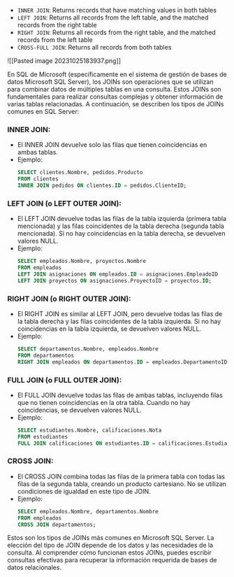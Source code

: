 - `INNER JOIN`: Returns records that have matching values in both tables
- `LEFT JOIN`: Returns all records from the left table, and the matched records from the right table
- `RIGHT JOIN`: Returns all records from the right table, and the matched records from the left table
- `CROSS-FULL JOIN`: Returns all records from both tables

![[Pasted image 20231025183937.png]]

En SQL de Microsoft (específicamente en el sistema de gestión de bases de datos Microsoft SQL Server), los JOINs son operaciones que se utilizan para combinar datos de múltiples tablas en una consulta. Estos JOINs son fundamentales para realizar consultas complejas y obtener información de varias tablas relacionadas. A continuación, se describen los tipos de JOINs comunes en SQL Server:

### INNER JOIN:
   - El INNER JOIN devuelve solo las filas que tienen coincidencias en ambas tablas.
   - Ejemplo:
     ```sql
     SELECT clientes.Nombre, pedidos.Producto
     FROM clientes
     INNER JOIN pedidos ON clientes.ID = pedidos.ClienteID;
     ```
### LEFT JOIN (o LEFT OUTER JOIN):
   - El LEFT JOIN devuelve todas las filas de la tabla izquierda (primera tabla mencionada) y las filas coincidentes de la tabla derecha (segunda tabla mencionada). Si no hay coincidencias en la tabla derecha, se devuelven valores NULL.
   - Ejemplo:
     ```sql
     SELECT empleados.Nombre, proyectos.Nombre
     FROM empleados
     LEFT JOIN asignaciones ON empleados.ID = asignaciones.EmpleadoID
     LEFT JOIN proyectos ON asignaciones.ProyectoID = proyectos.ID;
     ```

### RIGHT JOIN (o RIGHT OUTER JOIN):
   - El RIGHT JOIN es similar al LEFT JOIN, pero devuelve todas las filas de la tabla derecha y las filas coincidentes de la tabla izquierda. Si no hay coincidencias en la tabla izquierda, se devuelven valores NULL.
   - Ejemplo:
     ```sql
     SELECT departamentos.Nombre, empleados.Nombre
     FROM departamentos
     RIGHT JOIN empleados ON departamentos.ID = empleados.DepartamentoID;
     ```
### FULL JOIN (o FULL OUTER JOIN):
   - El FULL JOIN devuelve todas las filas de ambas tablas, incluyendo filas que no tienen coincidencias en la otra tabla. Cuando no hay coincidencias, se devuelven valores NULL.
   - Ejemplo:
     ```sql
     SELECT estudiantes.Nombre, calificaciones.Nota
     FROM estudiantes
     FULL JOIN calificaciones ON estudiantes.ID = calificaciones.EstudianteID;
     ```

### CROSS JOIN:
   - El CROSS JOIN combina todas las filas de la primera tabla con todas las filas de la segunda tabla, creando un producto cartesiano. No se utilizan condiciones de igualdad en este tipo de JOIN.
   - Ejemplo:
     ```sql
     SELECT empleados.Nombre, departamentos.Nombre
     FROM empleados
     CROSS JOIN departamentos;
     ```

Estos son los tipos de JOINs más comunes en Microsoft SQL Server. La elección del tipo de JOIN depende de los datos y las necesidades de la consulta. Al comprender cómo funcionan estos JOINs, puedes escribir consultas efectivas para recuperar la información requerida de bases de datos relacionales.